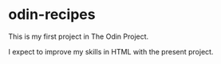 # odin-recipes
This is my first project in The Odin Project.

I expect to improve my skills in HTML with the present project.